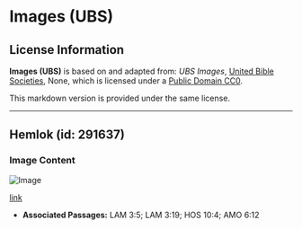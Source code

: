 # Images (UBS)

## License Information

**Images (UBS)** is based on and adapted from: _UBS Images_, [United Bible Societies](https://unitedbiblesocieties.org/), None, which is licensed under a [Public Domain CC0](https://creativecommons.org/public-domain/cc0/).

This markdown version is provided under the same license.



--------------------------------

## Hemlok (id: 291637)

### Image Content

![Image](https://cdn.aquifer.bible/aquifer-content/resources/Media/WEB-0291_hemlock.jpg)

[link](https://cdn.aquifer.bible/aquifer-content/resources/Media/WEB-0291_hemlock.jpg)

* **Associated Passages:** LAM 3:5; LAM 3:19; HOS 10:4; AMO 6:12

